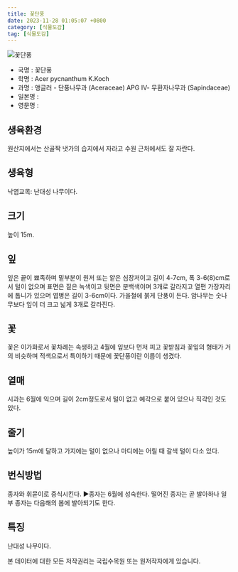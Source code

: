 ```yaml
---
title: 꽃단풍
date: 2023-11-28 01:05:07 +0800
category: [식물도감]
tag: [식물도감]
---
```




![꽃단풍](/fileUpload/plants/basic/Aceraceae/Acer/18816/18816_1_th2.jpg)
- 국명 : 꽃단풍
- 학명 : Acer pycnanthum K.Koch
- 과명 : 앵글러 - 단풍나무과 (Aceraceae) APG Ⅳ- 무환자나무과 (Sapindaceae)
- 일본명 : 
- 영문명 : 


## 생육환경
원산지에서는 산골짝 냇가의 습지에서 자라고 수원 근처에서도 잘 자란다.
## 생육형
낙엽교목: 난대성 나무이다.
## 크기
높이 15m.
## 잎
잎은 끝이 뾰족하며 밑부분이 원저 또는 얕은 심장저이고 길이 4-7cm, 폭 3-6(8)cm로서 털이 없으며 표면은 짙은 녹색이고 뒷면은 분백색이며 3개로 갈라지고 열편 가장자리에 톱니가 있으며 엽병은 길이 3-6cm이다. 가을철에 붉게 단풍이 든다. 암나무는 숫나무보다 잎이 더 크고 넓게 3개로 갈라진다.
## 꽃
꽃은 이가화로서  꽃차례는 속생하고 4월에 잎보다 먼저 피고 꽃받침과 꽃잎의 형태가 거의 비슷하며 적색으로서 특이하기 때문에 꽃단풍이란 이름이 생겼다.
## 열매
시과는 6월에 익으며 길이 2cm정도로서 털이 없고 예각으로 붙어 있으나 직각인 것도 있다.
## 줄기
높이가 15m에 달하고 가지에는 털이 없으나 마디에는 어릴 때 갈색 털이 다소 있다.
## 번식방법
종자와 휘묻이로 증식시킨다.▶종자는 6월에 성숙한다. 떨어진 종자는 곧 발아하나 일부 종자는 다음해의 봄에 발아되기도 한다.
## 특징
난대성 나무이다.






본 데이터에 대한 모든 저작권리는 국립수목원 또는 원저작자에게 있습니다.

